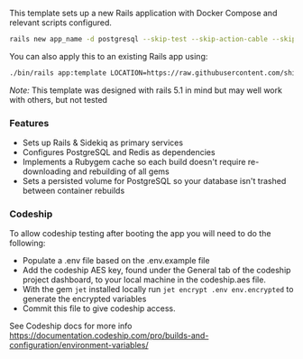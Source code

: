 This template sets up a new Rails application with Docker Compose and relevant scripts configured.

```bash
rails new app_name -d postgresql --skip-test --skip-action-cable --skip-action-mailer --skip-keeps --skip-bundle --skip-listen --skip-spring --api -m https://raw.githubusercontent.com/shiftcommerce/shift-rails-template/master/template.rb
```

You can also apply this to an existing Rails app using:

```bash
./bin/rails app:template LOCATION=https://raw.githubusercontent.com/shiftcommerce/shift-rails-template/master/template.rb
```

*Note:* This template was designed with rails 5.1 in mind but may well work with others, but not tested

### Features

* Sets up Rails & Sidekiq as primary services
* Configures PostgreSQL and Redis as dependencies
* Implements a Rubygem cache so each build doesn't require re-downloading and rebuilding of all gems
* Sets a persisted volume for PostgreSQL so your database isn't trashed between container rebuilds

### Codeship

To allow codeship testing after booting the app you will need to do the following:
* Populate a .env file based on the .env.example file
* Add the codeship AES key, found under the General tab of the codeship project dashboard, to your local machine in the codeship.aes file.
* With the gem `jet` installed locally run `jet encrypt .env env.encrypted` to generate the encrypted variables
* Commit this file to give codeship access.

See Codeship docs for more info
https://documentation.codeship.com/pro/builds-and-configuration/environment-variables/